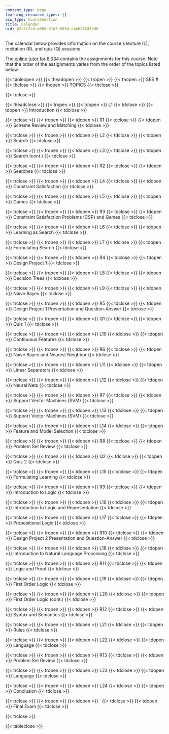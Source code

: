```yaml
---
content_type: page
learning_resource_types: []
ocw_type: CourseSection
title: Calendar
uid: 62c7c7c0-e089-9163-893d-caeb8f241e96
---
```


The calendar below provides information on the course's lecture (L), recitation (R), and quiz (Q) sessions.

The [online tutor for 6.034](http://icampus.mit.edu/?s=online+tutor+for+6.034) contains the assignments for this course. Note that the order of the assignments varies from the order of the topics listed below.

{{< tableopen >}}
{{< theadopen >}}
{{< tropen >}}
{{< thopen >}}
SES #
{{< thclose >}}
{{< thopen >}}
TOPICS
{{< thclose >}}

{{< trclose >}}

{{< theadclose >}}
{{< tropen >}}
{{< tdopen >}}
L1
{{< tdclose >}}
{{< tdopen >}}
Introduction
{{< tdclose >}}

{{< trclose >}}
{{< tropen >}}
{{< tdopen >}}
R1
{{< tdclose >}}
{{< tdopen >}}
Scheme Review and Matching
{{< tdclose >}}

{{< trclose >}}
{{< tropen >}}
{{< tdopen >}}
L2
{{< tdclose >}}
{{< tdopen >}}
Search
{{< tdclose >}}

{{< trclose >}}
{{< tropen >}}
{{< tdopen >}}
L3
{{< tdclose >}}
{{< tdopen >}}
Search (cont.)
{{< tdclose >}}

{{< trclose >}}
{{< tropen >}}
{{< tdopen >}}
R2
{{< tdclose >}}
{{< tdopen >}}
Searches
{{< tdclose >}}

{{< trclose >}}
{{< tropen >}}
{{< tdopen >}}
L4
{{< tdclose >}}
{{< tdopen >}}
Constraint Satisfaction
{{< tdclose >}}

{{< trclose >}}
{{< tropen >}}
{{< tdopen >}}
L5
{{< tdclose >}}
{{< tdopen >}}
Games
{{< tdclose >}}

{{< trclose >}}
{{< tropen >}}
{{< tdopen >}}
R3
{{< tdclose >}}
{{< tdopen >}}
Constraint Satisfaction Problems (CSP) and Games
{{< tdclose >}}

{{< trclose >}}
{{< tropen >}}
{{< tdopen >}}
L6
{{< tdclose >}}
{{< tdopen >}}
Learning as Search
{{< tdclose >}}

{{< trclose >}}
{{< tropen >}}
{{< tdopen >}}
L7
{{< tdclose >}}
{{< tdopen >}}
Formulating Search
{{< tdclose >}}

{{< trclose >}}
{{< tropen >}}
{{< tdopen >}}
R4
{{< tdclose >}}
{{< tdopen >}}
Design Project 1
{{< tdclose >}}

{{< trclose >}}
{{< tropen >}}
{{< tdopen >}}
L8
{{< tdclose >}}
{{< tdopen >}}
Decision Trees
{{< tdclose >}}

{{< trclose >}}
{{< tropen >}}
{{< tdopen >}}
L9
{{< tdclose >}}
{{< tdopen >}}
Naïve Bayes
{{< tdclose >}}

{{< trclose >}}
{{< tropen >}}
{{< tdopen >}}
R5
{{< tdclose >}}
{{< tdopen >}}
Design Project 1 Presentation and Question-Answer
{{< tdclose >}}

{{< trclose >}}
{{< tropen >}}
{{< tdopen >}}
Q1
{{< tdclose >}}
{{< tdopen >}}
Quiz 1
{{< tdclose >}}

{{< trclose >}}
{{< tropen >}}
{{< tdopen >}}
L10
{{< tdclose >}}
{{< tdopen >}}
Continuous Features
{{< tdclose >}}

{{< trclose >}}
{{< tropen >}}
{{< tdopen >}}
R6
{{< tdclose >}}
{{< tdopen >}}
Naïve Bayes and Nearest Neighbor
{{< tdclose >}}

{{< trclose >}}
{{< tropen >}}
{{< tdopen >}}
L11
{{< tdclose >}}
{{< tdopen >}}
Linear Separators
{{< tdclose >}}

{{< trclose >}}
{{< tropen >}}
{{< tdopen >}}
L12
{{< tdclose >}}
{{< tdopen >}}
Neural Nets
{{< tdclose >}}

{{< trclose >}}
{{< tropen >}}
{{< tdopen >}}
R7
{{< tdclose >}}
{{< tdopen >}}
Support Vector Machines (SVM)
{{< tdclose >}}

{{< trclose >}}
{{< tropen >}}
{{< tdopen >}}
L13
{{< tdclose >}}
{{< tdopen >}}
Support Vector Machines (SVM)
{{< tdclose >}}

{{< trclose >}}
{{< tropen >}}
{{< tdopen >}}
L14
{{< tdclose >}}
{{< tdopen >}}
Feature and Model Selection
{{< tdclose >}}

{{< trclose >}}
{{< tropen >}}
{{< tdopen >}}
R8
{{< tdclose >}}
{{< tdopen >}}
Problem Set Review
{{< tdclose >}}

{{< trclose >}}
{{< tropen >}}
{{< tdopen >}}
Q2
{{< tdclose >}}
{{< tdopen >}}
Quiz 2
{{< tdclose >}}

{{< trclose >}}
{{< tropen >}}
{{< tdopen >}}
L15
{{< tdclose >}}
{{< tdopen >}}
Formulating Learning
{{< tdclose >}}

{{< trclose >}}
{{< tropen >}}
{{< tdopen >}}
R9
{{< tdclose >}}
{{< tdopen >}}
Introduction to Logic
{{< tdclose >}}

{{< trclose >}}
{{< tropen >}}
{{< tdopen >}}
L16
{{< tdclose >}}
{{< tdopen >}}
Introduction to Logic and Representation
{{< tdclose >}}

{{< trclose >}}
{{< tropen >}}
{{< tdopen >}}
L17
{{< tdclose >}}
{{< tdopen >}}
Propositional Logic
{{< tdclose >}}

{{< trclose >}}
{{< tropen >}}
{{< tdopen >}}
R10
{{< tdclose >}}
{{< tdopen >}}
Design Project 2 Presentation and Question-Answer
{{< tdclose >}}

{{< trclose >}}
{{< tropen >}}
{{< tdopen >}}
L18
{{< tdclose >}}
{{< tdopen >}}
Introduction to Natural Language Processing
{{< tdclose >}}

{{< trclose >}}
{{< tropen >}}
{{< tdopen >}}
R11
{{< tdclose >}}
{{< tdopen >}}
Logic and Proof
{{< tdclose >}}

{{< trclose >}}
{{< tropen >}}
{{< tdopen >}}
L19
{{< tdclose >}}
{{< tdopen >}}
First Order Logic
{{< tdclose >}}

{{< trclose >}}
{{< tropen >}}
{{< tdopen >}}
L20
{{< tdclose >}}
{{< tdopen >}}
First Order Logic (cont.)
{{< tdclose >}}

{{< trclose >}}
{{< tropen >}}
{{< tdopen >}}
R12
{{< tdclose >}}
{{< tdopen >}}
Syntax and Semantics
{{< tdclose >}}

{{< trclose >}}
{{< tropen >}}
{{< tdopen >}}
L21
{{< tdclose >}}
{{< tdopen >}}
Rules
{{< tdclose >}}

{{< trclose >}}
{{< tropen >}}
{{< tdopen >}}
L22
{{< tdclose >}}
{{< tdopen >}}
Language
{{< tdclose >}}

{{< trclose >}}
{{< tropen >}}
{{< tdopen >}}
R13
{{< tdclose >}}
{{< tdopen >}}
Problem Set Review
{{< tdclose >}}

{{< trclose >}}
{{< tropen >}}
{{< tdopen >}}
L23
{{< tdclose >}}
{{< tdopen >}}
Language
{{< tdclose >}}

{{< trclose >}}
{{< tropen >}}
{{< tdopen >}}
L24
{{< tdclose >}}
{{< tdopen >}}
Conclusion
{{< tdclose >}}

{{< trclose >}}
{{< tropen >}}
{{< tdopen >}}
 
{{< tdclose >}}
{{< tdopen >}}
Final Exam
{{< tdclose >}}

{{< trclose >}}

{{< tableclose >}}